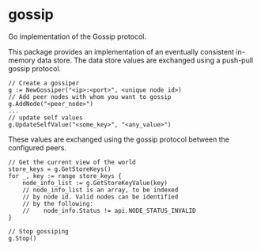 # gossip
Go implementation of the Gossip protocol.

This package provides an implementation of an eventually consistent in-memory
data store. The data store values are exchanged using a push-pull gossip protocol.

```
// Create a gossiper
g := NewGossiper("<ip>:<port>", <unique node id>)
// Add peer nodes with whom you want to gossip
g.AddNode("<peer_node>")
...
// update self values 
g.UpdateSelfValue("<some_key>", "<any_value>")
```

These values are exchanged using the gossip protocol between the configured
peers.

```
// Get the current view of the world
store_keys = g.GetStoreKeys()
for _, key := range store_keys {
	node_info_list := g.GetStoreKeyValue(key)
	// node_info_list is an array, to be indexed
	// by node id. Valid nodes can be identified
	// by the following:
	//    node_info.Status != api.NODE_STATUS_INVALID
}

// Stop gossiping
g.Stop()
```
